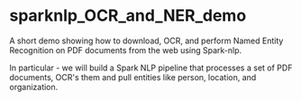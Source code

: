 # sparknlp_OCR_and_NER_demo
A short demo showing how to download, OCR, and perform Named Entity Recognition on PDF documents from the web using Spark-nlp.

In particular - we will build a Spark NLP pipeline that processes a set of PDF documents, OCR's them and pull entities like person, location, and organization.
